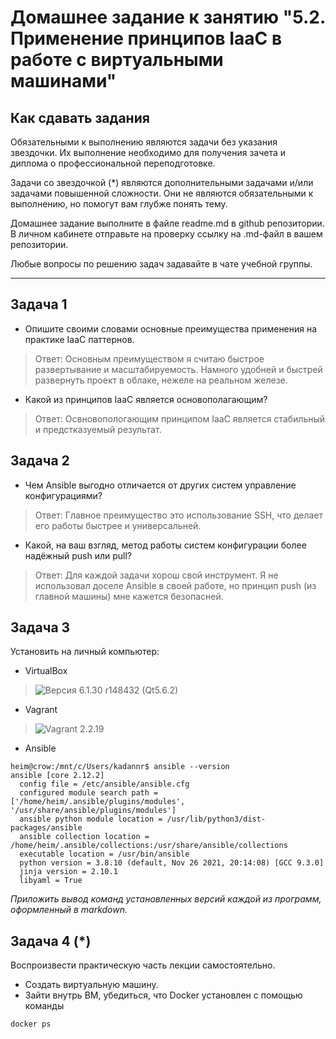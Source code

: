 
# Домашнее задание к занятию "5.2. Применение принципов IaaC в работе с виртуальными машинами"

## Как сдавать задания

Обязательными к выполнению являются задачи без указания звездочки. Их выполнение необходимо для получения зачета и диплома о профессиональной переподготовке.

Задачи со звездочкой (*) являются дополнительными задачами и/или задачами повышенной сложности. Они не являются обязательными к выполнению, но помогут вам глубже понять тему.

Домашнее задание выполните в файле readme.md в github репозитории. В личном кабинете отправьте на проверку ссылку на .md-файл в вашем репозитории.

Любые вопросы по решению задач задавайте в чате учебной группы.

---

## Задача 1

- Опишите своими словами основные преимущества применения на практике IaaC паттернов.
> Ответ: Основным преимуществом я считаю быстрое развертывание и масштабируемость. Намного удобней и быстрей развернуть проект в облаке, нежеле на реальном железе. 
- Какой из принципов IaaC является основополагающим?
> Ответ: Освновопологающим принципом IaaC является стабильный и предстказуемый результат.

## Задача 2

- Чем Ansible выгодно отличается от других систем управление конфигурациями?
> Ответ: Главное преимущество это использование SSH, что делает его работы быстрее и универсальней.
- Какой, на ваш взгляд, метод работы систем конфигурации более надёжный push или pull?
> Ответ: Для каждой задачи хорош свой инструмент. Я не использовал доселе Ansible в своей работе, но принцип push (из главной машины) мне кажется безопасней.
## Задача 3

Установить на личный компьютер:

- VirtualBox
> ![Версия 6.1.30 r148432 (Qt5.6.2)](https://github.com/kadannrheim/devops-netology/blob/main/virt-homeworks/screenshots/05-virt-02-iaac-vb1.png, "Версия 6.1.30 r148432 (Qt5.6.2)")
- Vagrant
> ![Vagrant 2.2.19](https://github.com/kadannrheim/devops-netology/blob/main/virt-homeworks/screenshots/05-virt-02-iaac-vg1.png, "PS D:\vm\vagrant> vagrant -v
Vagrant 2.2.19")
- Ansible
```
heim@crow:/mnt/c/Users/kadannr$ ansible --version
ansible [core 2.12.2]
  config file = /etc/ansible/ansible.cfg
  configured module search path = ['/home/heim/.ansible/plugins/modules', '/usr/share/ansible/plugins/modules']
  ansible python module location = /usr/lib/python3/dist-packages/ansible
  ansible collection location = /home/heim/.ansible/collections:/usr/share/ansible/collections
  executable location = /usr/bin/ansible
  python version = 3.8.10 (default, Nov 26 2021, 20:14:08) [GCC 9.3.0]
  jinja version = 2.10.1
  libyaml = True
```
*Приложить вывод команд установленных версий каждой из программ, оформленный в markdown.*

## Задача 4 (*)

Воспроизвести практическую часть лекции самостоятельно.

- Создать виртуальную машину.
- Зайти внутрь ВМ, убедиться, что Docker установлен с помощью команды
```
docker ps
```
